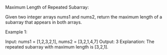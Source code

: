 Maximum Length of Repeated Subarray:

Given two integer arrays nums1 and nums2, return the maximum length of a subarray that appears in both arrays.

Example 1:

Input: nums1 = [1,2,3,2,1], nums2 = [3,2,1,4,7]
Output: 3
Explanation: The repeated subarray with maximum length is [3,2,1].